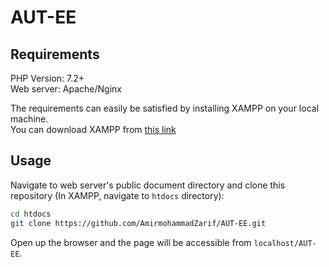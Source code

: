 # AUT-EE

## Requirements
PHP Version: 7.2+\
Web server: Apache/Nginx

The requirements can easily be satisfied by installing XAMPP on your local machine.\
You can download XAMPP from [this link](https://sourceforge.net/projects/xampp/files/)

## Usage
Navigate to web server's public document directory and clone this repository (In XAMPP, navigate to `htdocs` directory):
```bash
cd htdocs
git clone https://github.com/AmirmohammadZarif/AUT-EE.git
```
Open up the browser and the page will be accessible from `localhost/AUT-EE`.
